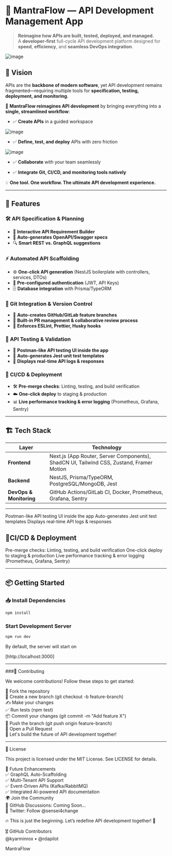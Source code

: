 # 🚀 MantraFlow — API Development Management App

> **Reimagine how APIs are built, tested, deployed, and managed.**  
> A **developer-first** full-cycle API development platform designed for **speed**, **efficiency**, and **seamless DevOps integration**.

![image](https://github.com/user-attachments/assets/eebc5538-7fee-4fbd-8463-95a4a7324d5e)


## 🌟 Vision

APIs are the **backbone of modern software**, yet API development remains fragmented—requiring multiple tools for **specification, testing, deployment, and monitoring**.  

🚀 **MantraFlow reimagines API development** by bringing everything into a **single, streamlined workflow**:

- ✅ **Create APIs** in a guided workspace  

![image](https://github.com/user-attachments/assets/74f905c4-dfb2-45a9-b5fa-c96a2c769cf2)


- ✅ **Define, test, and deploy** APIs with zero friction  

![image](https://github.com/user-attachments/assets/4b3dbdf6-e70d-48d5-97fb-1f358ecc1493)


- ✅ **Collaborate** with your team seamlessly  


- ✅ **Integrate Git, CI/CD, and monitoring tools natively**  

💡 **One tool. One workflow. The ultimate API development experience.**  

---

## 📌 Features  

### 🛠 API Specification & Planning  
- 📝 **Interactive API Requirement Builder**  
- 📜 **Auto-generates OpenAPI/Swagger specs**  
- 🔍 **Smart REST vs. GraphQL suggestions**  

### ⚡ Automated API Scaffolding  
- ⚙️ **One-click API generation** (NestJS boilerplate with controllers, services, DTOs)  
- 🔐 **Pre-configured authentication** (JWT, API Keys)  
- 🗄️ **Database integration** with Prisma/TypeORM  

### 🔗 Git Integration & Version Control  
- 🌱 **Auto-creates GitHub/GitLab feature branches**  
- 🤝 **Built-in PR management & collaborative review process**  
- 🚨 **Enforces ESLint, Prettier, Husky hooks**  

### 🧪 API Testing & Validation  
- 🧪 **Postman-like API testing UI inside the app**  
- 📝 **Auto-generates Jest unit test templates**  
- 📡 **Displays real-time API logs & responses**  

### 🚀 CI/CD & Deployment  
- 🛠 **Pre-merge checks**: Linting, testing, and build verification  
- ☁️ **One-click deploy** to staging & production  
- 📊 **Live performance tracking & error logging** (Prometheus, Grafana, Sentry)  

---

## 🏗 Tech Stack  

| **Layer**   | **Technology** |
|------------|---------------|
| **Frontend** | Next.js (App Router, Server Components), ShadCN UI, Tailwind CSS, Zustand, Framer Motion |
| **Backend** | NestJS, Prisma/TypeORM, PostgreSQL/MongoDB, Jest |
| **DevOps & Monitoring** | GitHub Actions/GitLab CI, Docker, Prometheus, Grafana, Sentry |

---

Postman-like API testing UI inside the app
Auto-generates Jest unit test templates
Displays real-time API logs & responses


## 🚀**CI/CD & Deployment**

Pre-merge checks: Linting, testing, and build verification
One-click deploy to staging & production
Live performance tracking & error logging (Prometheus, Grafana, Sentry)

---

## **📦 Getting Started**

### 📥 Install Dependencies  
```sh
npm install
```

### Start Development Server
```sh
npm run dev
```

By default, the server will start on 

[hhtp://localhost:3000]

---

###👥 Contributing <br>

We welcome contributions! Follow these steps to get started:<br>

🍴 Fork the repository<br>
🌿 Create a new branch (git checkout -b feature-branch)<br>
✍️ Make your changes<br>
✅ Run tests (npm test)<br>
📦 Commit your changes (git commit -m "Add feature X")<br>
🔀 Push the branch (git push origin feature-branch)<br>
📝 Open a Pull Request<br>
🚀 Let's build the future of API development together!<br>

---
📜 License<br>

This project is licensed under the MIT License. See LICENSE for details.<br>

🚀 Future Enhancements<br>
 ✅ GraphQL Auto-Scaffolding<br>
 ✅ Multi-Tenant API Support<br>
 ✅ Event-Driven APIs (Kafka/RabbitMQ)<br>
 ✅ Integrated AI-powered API documentation<br>
🌍 Join the Community<br>
📌 GitHub Discussions: Coming Soon...<br>
📌 Twitter: Follow @sensei4change<br>

🔥 This is just the beginning. Let’s redefine API development together! 🚀<br>

🎖 GitHub Contributors<br>
@kyarminrox • @rdapilot<br>

MantraFlow
